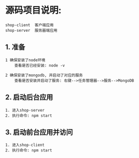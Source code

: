 # 源码项目说明:
	shop-client  客户端应用
	shop-server  服务器端应用


## 1. 准备
	1 确保安装了node环境
		查看是否已经安装: node -v

	2 确保安装了mongodb, 并启动了对应的服务
		查看是否安装并启动了服务: 右键-->任务管理器-->服务-->MongoDB
	
## 2. 启动后台应用
	1. 进入shop-server
	2. 执行命令: npm start

## 3. 启动前台应用并访问
	1. 进入shop-client
	2. 执行命令: npm start


